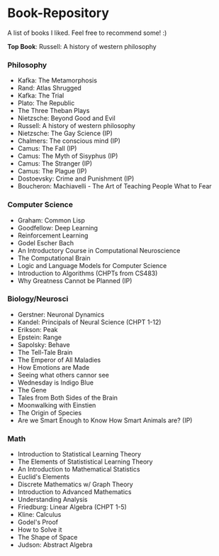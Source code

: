 # Book-Repository
A list of books I liked. Feel free to recommend some! :)

**Top Book**: Russell: A history of western philosophy


### Philosophy
- Kafka: The Metamorphosis
- Rand: Atlas Shrugged
- Kafka: The Trial
- Plato: The Republic
- The Three Theban Plays
- Nietzsche: Beyond Good and Evil
- Russell: A history of western philosophy
- Nietzsche: The Gay Science       (IP)
- Chalmers: The conscious mind     (IP)
- Camus: The Fall                  (IP)
- Camus: The Myth of Sisyphus      (IP)
- Camus: The Stranger              (IP)
- Camus: The Plague                (IP)
- Dostoevsky: Crime and Punishment (IP)
- Boucheron: Machiavelli - The Art of Teaching People What to Fear

### Computer Science
- Graham: Common Lisp
- Goodfellow: Deep Learning
- Reinforcement Learning
- Godel Escher Bach
- An Introductory Course in Computational Neuroscience
- The Computational Brain
- Logic and Language Models for Computer Science
- Introduction to Algorithms (CHPTs from CS483)
- Why Greatness Cannot be Planned (IP)

### Biology/Neurosci
- Gerstner: Neuronal Dynamics
- Kandel: Principals of Neural Science (CHPT 1-12)
- Erikson: Peak
- Epstein: Range
- Sapolsky: Behave
- The Tell-Tale Brain
- The Emperor of All Maladies
- How Emotions are Made
- Seeing what others cannor see
- Wednesday is Indigo Blue
- The Gene
- Tales from Both Sides of the Brain
- Moonwalking with Einstien
- The Origin of Species
- Are we Smart Enough to Know How Smart Animals are? (IP)

### Math
- Introduction to Statistical Learning Theory
- The Elements of Statististical Learning Theory
- An Introduction to Mathematical Statistics
- Euclid's Elements
- Discrete Mathematics w/ Graph Theory
- Introduction to Advanced Mathematics
- Understanding Analysis
- Friedburg: Linear Algebra (CHPT 1-5)
- Kline: Calculus
- Godel's Proof
- How to Solve it
- The Shape of Space
- Judson: Abstract Algebra 


